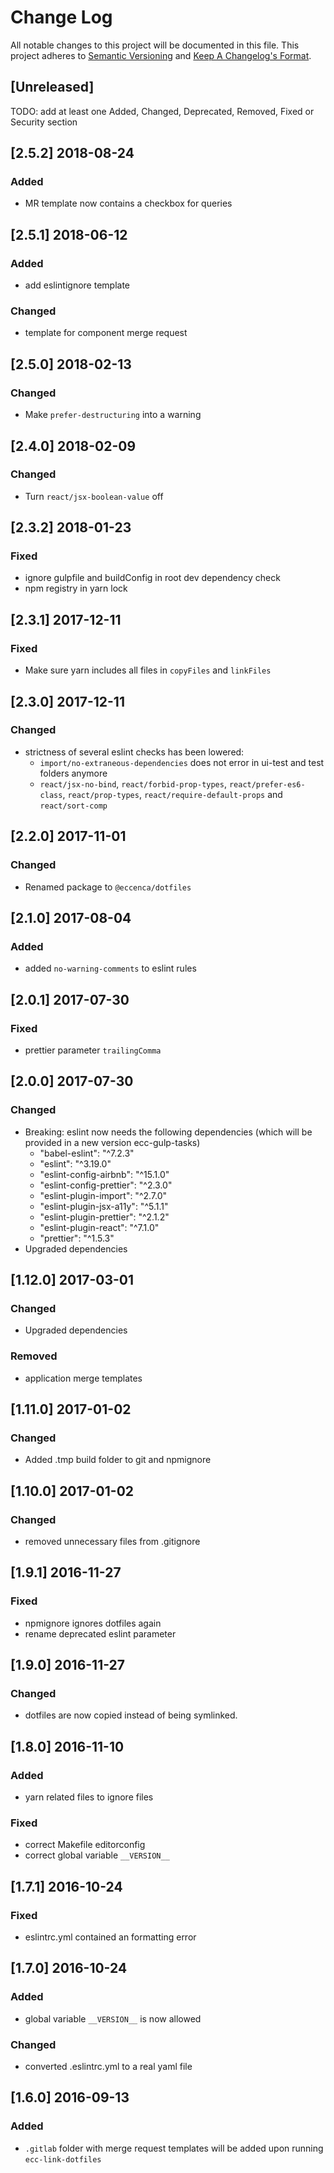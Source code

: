 # Change Log
All notable changes to this project will be documented in this file.
This project adheres to [Semantic Versioning](http://semver.org/) and [Keep A Changelog's Format](http://keepachangelog.com/).

## [Unreleased]

TODO: add at least one Added, Changed, Deprecated, Removed, Fixed or Security section

## [2.5.2] 2018-08-24

### Added
- MR template now contains a checkbox for queries

## [2.5.1] 2018-06-12

### Added
- add eslintignore template

### Changed
- template for component merge request

## [2.5.0] 2018-02-13

### Changed
- Make `prefer-destructuring` into a warning

## [2.4.0] 2018-02-09

### Changed
- Turn `react/jsx-boolean-value` off

## [2.3.2] 2018-01-23

### Fixed
- ignore gulpfile and buildConfig in root dev dependency check
- npm registry in yarn lock

## [2.3.1] 2017-12-11

### Fixed
- Make sure yarn includes all files in `copyFiles` and `linkFiles`

## [2.3.0] 2017-12-11

### Changed
 -  strictness of several eslint checks has been lowered:
      -  `import/no-extraneous-dependencies` does not error in ui-test and test folders anymore
      -  `react/jsx-no-bind`, `react/forbid-prop-types`, `react/prefer-es6-class`,
          `react/prop-types`, `react/require-default-props` and `react/sort-comp`


## [2.2.0] 2017-11-01

### Changed
- Renamed package to `@eccenca/dotfiles`

## [2.1.0] 2017-08-04

### Added

- added `no-warning-comments` to eslint rules

## [2.0.1] 2017-07-30

### Fixed

- prettier parameter `trailingComma`

## [2.0.0] 2017-07-30

### Changed
- Breaking: eslint now needs the following dependencies (which will be provided in a new version ecc-gulp-tasks)
    - "babel-eslint": "^7.2.3"
    - "eslint": "^3.19.0"
    - "eslint-config-airbnb": "^15.1.0"
    - "eslint-config-prettier": "^2.3.0"
    - "eslint-plugin-import": "^2.7.0"
    - "eslint-plugin-jsx-a11y": "^5.1.1"
    - "eslint-plugin-prettier": "^2.1.2"
    - "eslint-plugin-react": "^7.1.0"
    - "prettier": "^1.5.3"
- Upgraded dependencies

## [1.12.0] 2017-03-01
### Changed
- Upgraded dependencies

### Removed
- application merge templates

## [1.11.0] 2017-01-02
### Changed
- Added .tmp build folder to git and npmignore

## [1.10.0] 2017-01-02
### Changed
- removed unnecessary files from .gitignore

## [1.9.1] 2016-11-27
### Fixed
- npmignore ignores dotfiles again
- rename deprecated eslint parameter

## [1.9.0] 2016-11-27
### Changed
- dotfiles are now copied instead of being symlinked.

## [1.8.0] 2016-11-10

### Added
- yarn related files to ignore files

### Fixed
- correct Makefile editorconfig
- correct global variable `__VERSION__`

## [1.7.1] 2016-10-24

### Fixed
- eslintrc.yml contained an formatting error

## [1.7.0] 2016-10-24

### Added
- global variable `__VERSION__` is now allowed

### Changed
- converted .eslintrc.yml to a real yaml file

## [1.6.0] 2016-09-13

### Added

- `.gitlab` folder with merge request templates will be added upon running `ecc-link-dotfiles`
